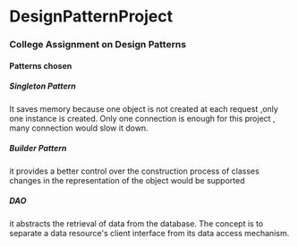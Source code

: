 <h1>DesignPatternProject</h1>

<h3>College Assignment on Design Patterns</h3>

<h4>Patterns chosen</h4>

<h5>Singleton Pattern</h5>

It saves memory because one object is not created at each request ,only one instance is created. Only one connection is enough for this project , many connection would slow it down.
<h5>Builder Pattern</h5>

it provides a better control over the construction process of classes changes in the representation of the object would be supported
<h5>DAO</h5>

it abstracts the retrieval of data from the database. The concept is to separate a data resource's client interface from its data access mechanism.
